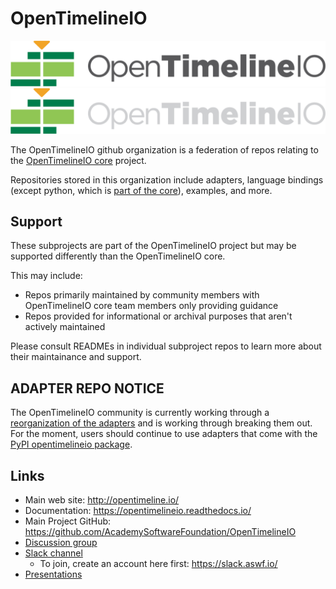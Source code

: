 # OpenTimelineIO
[![OpenTimelineIO](images/OpenTimelineIO@3xDark.png#gh-light-mode-only)](http://opentimeline.io)
[![OpenTimelineIO](images/OpenTimelineIO@3xLight.png#gh-dark-mode-only)](http://opentimeline.io)

The OpenTimelineIO github organization is a federation of repos relating to the 
[OpenTimelineIO core](https://github.com/AcademySoftwareFoundation/OpenTimelineIO)
project.

Repositories stored in this organization include adapters, language bindings
(except python, which is [part of the core](https://github.com/AcademySoftwareFoundation/OpenTimelineIO/tree/main/src/py-opentimelineio)),
examples, and more.

## Support

These subprojects are part of the OpenTimelineIO project but may be supported
differently than the OpenTimelineIO core.

This may include:

- Repos primarily maintained by community members with OpenTimelineIO core team members only providing guidance
- Repos provided for informational or archival purposes that aren't actively maintained

Please consult READMEs in individual subproject repos to learn more about their
maintainance and support.

## ADAPTER REPO NOTICE

The OpenTimelineIO community is currently working through a
[reorganization of the adapters](https://github.com/AcademySoftwareFoundation/OpenTimelineIO/issues/1386)
and is working through breaking them out. For the moment, users should continue
to use adapters that come with the
[PyPI opentimelineio package](https://pypi.org/project/OpenTimelineIO/).


Links
-----

* Main web site: http://opentimeline.io/
* Documentation: https://opentimelineio.readthedocs.io/
* Main Project GitHub: https://github.com/AcademySoftwareFoundation/OpenTimelineIO
* [Discussion group](https://lists.aswf.io/g/otio-discussion)
* [Slack channel](https://academysoftwarefdn.slack.com/messages/CMQ9J4BQC)
  * To join, create an account here first: https://slack.aswf.io/
* [Presentations](https://github.com/AcademySoftwareFoundation/OpenTimelineIO/wiki/Presentations)
